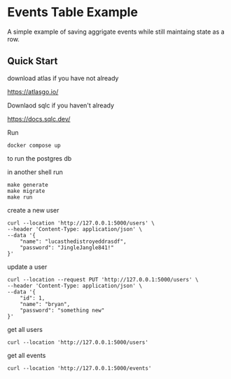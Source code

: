 # Events Table Example

A simple example of saving aggrigate events while still maintaing state as a row.


## Quick Start

download atlas if you have not already 

https://atlasgo.io/


Downlaod sqlc if you haven't already

https://docs.sqlc.dev/

Run

```shell
docker compose up
```

to run the postgres db

in another shell run

```shell
make generate
make migrate
make run
```

create a new user

```shell
curl --location 'http://127.0.0.1:5000/users' \
--header 'Content-Type: application/json' \
--data '{
    "name": "lucasthedistroyeddrasdf",
    "password": "JingleJangle841!"
}'
```

update a user

```shell
curl --location --request PUT 'http://127.0.0.1:5000/users' \
--header 'Content-Type: application/json' \
--data '{
    "id": 1,
    "name": "bryan",
    "password": "something new"
}'
```

get all users

```shell
curl --location 'http://127.0.0.1:5000/users'
```

get all events

```shell
curl --location 'http://127.0.0.1:5000/events'
```
